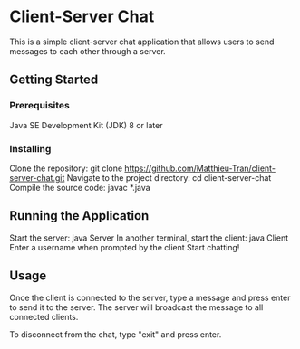 # Client-Server Chat
This is a simple client-server chat application that allows users to send messages to each other through a server.

## Getting Started
### Prerequisites
Java SE Development Kit (JDK) 8 or later
### Installing
Clone the repository: git clone https://github.com/Matthieu-Tran/client-server-chat.git
Navigate to the project directory: cd client-server-chat
Compile the source code: javac *.java
## Running the Application
Start the server: java Server
In another terminal, start the client: java Client
Enter a username when prompted by the client
Start chatting!
## Usage
Once the client is connected to the server, type a message and press enter to send it to the server. The server will broadcast the message to all connected clients.

To disconnect from the chat, type "exit" and press enter.

